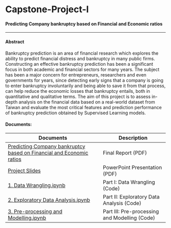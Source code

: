 # Capstone-Project-I
#### Predicting Company bankruptcy based on Financial and Economic ratios
------------------------------------------------------------------------
#### Abstract
Bankruptcy prediction is an area of financial research which explores the ability to predict financial distress and bankruptcy in many public firms. Constructing an effective bankruptcy prediction has been a significant focus in both academic and financial sectors for many years. The subject has been a major concern for entrepreneurs, researchers and even governments for years, since detecting early signs that a company is going to enter bankruptcy involuntarily and being able to save it from that process, can help reduce the economic losses that bankruptcy entails, both in quantitative and qualitative terms. The aim of this project is to assess in-depth analysis on the financial data based on a real-world dataset from Taiwan and evaluate the most critical features and prediction performance of bankruptcy prediction obtained by Supervised Learning models.

#### Documents:
| Documents | Description |
| ---------|-----------|
|[Predicting Company bankruptcy based on Financial and Economic ratios](https://github.com/Sperodvd/Capstone-Project-I/blob/main/Final%20documents/Predicting%20Company%20bankrupty%20based%20on%20Financial%20and%20Economic%20ratios.pdf) | Final Report (PDF) |
|[Project Slides](https://github.com/Sperodvd/Capstone-Project-I/blob/main/Final%20documents/Prediction%20Company%20bankruptcy%20based%20on%20Financial%20and%20Economic%20ratios%20PPT.pdf) | PowerPoint Presentation (PDF) |
|[1. Data Wrangling.ipynb](https://github.com/Sperodvd/Capstone-Project-I/blob/main/Final%20documents/1.%20Data%20Wrangling.ipynb) | Part I: Data Wrangling (Code) |
|[2. Exploratory Data Analysis.ipynb](https://github.com/Sperodvd/Capstone-Project-I/blob/main/Final%20documents/2.%20Exploratory%20Data%20Analysis.ipynb) | Part II: Exploratory Data Analysis (Code) |
|[3. Pre-processing and Modelling.ipynb](https://github.com/Sperodvd/Capstone-Project-I/blob/main/Final%20documents/3.%20Pre-processing%20and%20Modelling.ipynb) | Part III: Pre-processing and Modelling (Code) |

